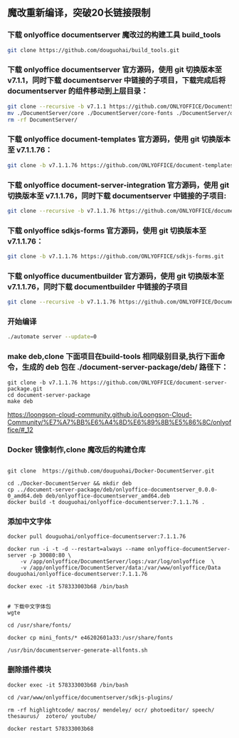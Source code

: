 ## 魔改重新编译，突破20长链接限制

### 下载 onlyoffice documentserver 魔改过的构建工具 build_tools
```bash
git clone https://github.com/douguohai/build_tools.git
```


### 下载 onlyoffice documentserver 官方源码，使用 git 切换版本至 v7.1.1，同时下载 documentserver 中链接的子项目，下载完成后将 documentserver 的组件移动到上层目录：
```bash
git clone --recursive -b v7.1.1 https://github.com/ONLYOFFICE/DocumentServer.git &&\ 
mv ./DocumentServer/core ./DocumentServer/core-fonts ./DocumentServer/dictionaries ./DocumentServer/sdkjs ./DocumentServer/sdkjs-plugins ./DocumentServer/server ./DocumentServer/web-apps . &&\
rm -rf DocumentServer/
```

### 下载 onlyoffice document-templates 官方源码，使用 git 切换版本至 v7.1.1.76：
```bash
git clone -b v7.1.1.76 https://github.com/ONLYOFFICE/document-templates.git

```

### 下载 onlyoffice document-server-integration 官方源码，使用 git 切换版本至 v7.1.1.76，同时下载 documentserver 中链接的子项目:
```bash
git clone --recursive -b v7.1.1.76 https://github.com/ONLYOFFICE/document-server-integration.git

```

### 下载 onlyoffice sdkjs-forms 官方源码，使用 git 切换版本至 v7.1.1.76：
```bash
git clone -b v7.1.1.76 https://github.com/ONLYOFFICE/sdkjs-forms.git

```

### 下载 onlyoffice ducumentbuilder 官方源码，使用 git 切换版本至 v7.1.1.76，同时下载 documentbuilder 中链接的子项目

```bash
git clone --recursive -b v7.1.1.76 https://github.com/ONLYOFFICE/DocumentBuilder.git
```

### 开始编译
```bash
./automate server --update=0
```


### make deb,clone 下面项目在build-tools 相同级别目录,执行下面命令，生成的 deb 包在 ./document-server-package/deb/ 路径下：
```shell
git clone -b v7.1.1.76 https://github.com/ONLYOFFICE/document-server-package.git
cd document-server-package
make deb
```
https://loongson-cloud-community.github.io/Loongson-Cloud-Community/%E7%A7%BB%E6%A4%8D%E6%89%8B%E5%86%8C/onlyoffice/#_12

### Docker 镜像制作,clone 魔改后的构建仓库
```shell

git clone  https://github.com/douguohai/Docker-DocumentServer.git

cd ./Docker-DocumentServer && mkdir deb
cp ../document-server-package/deb/onlyoffice-documentserver_0.0.0-0_amd64.deb deb/onlyoffice-documentserver_amd64.deb
docker build -t douguohai/onlyoffice-documentserver:7.1.1.76 .

```

### 添加中文字体
```shell
docker pull douguohai/onlyoffice-documentserver:7.1.1.76

docker run -i -t -d --restart=always --name onlyoffice-documentServer-server -p 30080:80 \
    -v /app/onlyoffice/DocumentServer/logs:/var/log/onlyoffice  \
    -v /app/onlyoffice/DocumentServer/data:/var/www/onlyoffice/Data  douguohai/onlyoffice-documentserver:7.1.1.76
    
docker exec -it 578333003b68 /bin/bash


# 下载中文字体包
wgte 

cd /usr/share/fonts/

docker cp mini_fonts/* e46202601a33:/usr/share/fonts

/usr/bin/documentserver-generate-allfonts.sh
```

### 删除插件模块
```shell
docker exec -it 578333003b68 /bin/bash

cd /var/www/onlyoffice/documentserver/sdkjs-plugins/

rm -rf highlightcode/ macros/ mendeley/ ocr/ photoeditor/ speech/ thesaurus/  zotero/ youtube/

docker restart 578333003b68
```